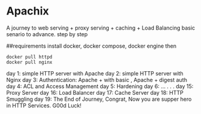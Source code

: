 # Apachix
A journey to web serving + proxy serving + caching + Load Balancing 
basic senario to advance. step by step



##requirements
install docker, docker compose, docker engine
then 
```
docker pull httpd
docker pull nginx
```

day 1: simple HTTP server with Apache
day 2: simple HTTP server with Nginx
day 3: Authentication: Apache + with basic , Apache + digest auth
day 4: ACL and Access Management
day 5: Hardening
day 6: ...
.
.
. 
day 15: Proxy Server
day 16: Load Balancer
day 17: Cache Server
day 18: HTTP Smuggling
day 19: The End of Journey, Congrat, Now you are supper hero in HTTP Services. G00d Luck!
